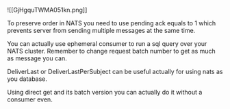 ![[GjHgquTWMA051kn.png]]

To preserve order in NATS you need to use pending ack equals to 1 which prevents server from sending multiple messages at the same time.

You can actually use ephemeral consumer to run a sql query over your NATS cluster. Remember to change request batch number to get as much as message you can.

DeliverLast or DeliverLastPerSubject can be useful actually for using nats as you database.

Using direct get and its batch version you can actually do it without a consumer even.
